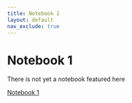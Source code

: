 ```yaml
---
title: Notebook 1
layout: default
nav_exclude: true
---
```


# Notebook 1

There is not yet a notebook featured here

[Notebook 1](https://github.com/gmvoit/ExpCGM/edit/main/notebooks/Notebook1.ipynb) 
